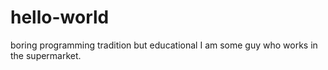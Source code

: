 # hello-world
boring programming tradition but educational
I am some guy who works in the supermarket.
